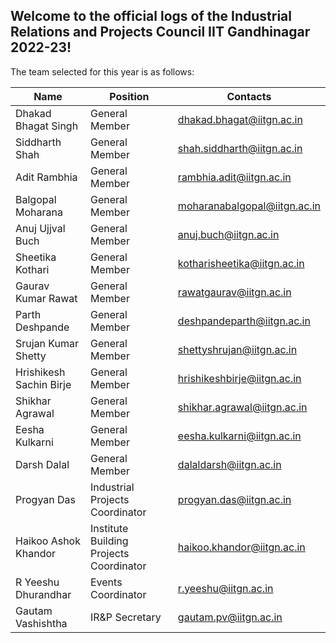 ## Welcome to the official logs of the Industrial Relations and Projects Council IIT Gandhinagar 2022-23!

The team selected for this year is as follows:

| Name                    | Position                                | Contacts                  |
| ----------------------- | --------------------------------------- | --------------------------
| Dhakad Bhagat Singh     | General Member                          | dhakad.bhagat@iitgn.ac.in |
| Siddharth Shah          | General Member                          | shah.siddharth@iitgn.ac.in|
| Adit Rambhia            | General Member                          | rambhia.adit@iitgn.ac.in
| Balgopal Moharana       | General Member                          | moharanabalgopal@iitgn.ac.in
| Anuj Ujjval Buch        | General Member                          | anuj.buch@iitgn.ac.in
| Sheetika Kothari        | General Member                          | kotharisheetika@iitgn.ac.in
| Gaurav Kumar Rawat      | General Member                          | rawatgaurav@iitgn.ac.in
| Parth Deshpande         | General Member                          | deshpandeparth@iitgn.ac.in
| Srujan Kumar Shetty     | General Member                          | shettyshrujan@iitgn.ac.in
| Hrishikesh Sachin Birje | General Member                          | hrishikeshbirje@iitgn.ac.in
| Shikhar Agrawal         | General Member                          | shikhar.agrawal@iitgn.ac.in
| Eesha Kulkarni          | General Member                          | eesha.kulkarni@iitgn.ac.in
| Darsh Dalal             | General Member                          | dalaldarsh@iitgn.ac.in
| Progyan Das             | Industrial Projects Coordinator         | progyan.das@iitgn.ac.in
| Haikoo Ashok Khandor    | Institute Building Projects Coordinator | haikoo.khandor@iitgn.ac.in
| R Yeeshu Dhurandhar     | Events Coordinator                      | r.yeeshu@iitgn.ac.in
| Gautam Vashishtha       | IR&P Secretary                          | gautam.pv@iitgn.ac.in
